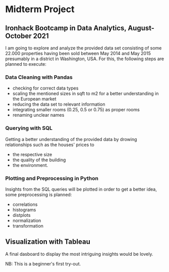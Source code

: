 # Midterm Project

## Ironhack Bootcamp in Data Analytics, August-October 2021

I am going to explore and analyze the provided data set consisting of some 22.000 properties having been sold between May 2014 and May 2015 presumably in a district in Washington, USA. For this, the following steps are planned to execute:

### Data Cleaning with Pandas
- checking for correct data types
- scaling the mentioned sizes in sqft to m2 for a better understanding in the European market
- reducing the data set to relevant information
- integrating smaller rooms (0.25, 0.5 or 0.75) as proper rooms
- renaming unclear names

### Querying with SQL
Getting a better understanding of the provided data by drowing relationships such as the houses' prices to
- the respective size
- the quality of the building
- the environment.

### Plotting and Preprocessing in Python
Insights from the SQL queries will be plotted in order to get a better idea, some preprocessing is planned:
- correlations
- histograms
- distplots
- normalization
- transformation

## Visualization with Tableau
A final dasboard to display the most intriguing insights would be lovely.

NB: This is a beginner's first try-out.
